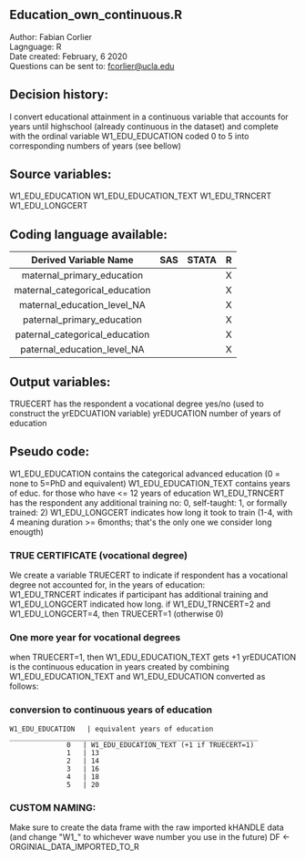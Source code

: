 ## Education_own_continuous.R
Author: Fabian Corlier <br>
Lagnguage: R <br>
Date created: February, 6 2020 <br>
Questions can be sent to: fcorlier@ucla.edu <br>

## Decision history:
I convert educational attainment in a continuous variable that accounts for years until highschool (already continuous in the dataset) and complete with the ordinal variable W1_EDU_EDUCATION coded 0 to 5 into corresponding numbers of years (see bellow)


## Source variables:
W1_EDU_EDUCATION 
W1_EDU_EDUCATION_TEXT 
W1_EDU_TRNCERT 
W1_EDU_LONGCERT

 ## Coding language available:

| Derived Variable Name | SAS  | STATA  | R  |
| :---:   | :-: | :-: | :-: |
| maternal_primary_education |  |  | X |
| maternal_categorical_education |  |  | X |
| maternal_education_level_NA |  |  | X |
| paternal_primary_education |  |  |X|
| paternal_categorical_education |  |  |X|
| paternal_education_level_NA |  |  |X|

## Output variables:
TRUECERT has the respondent a vocational degree yes/no (used to construct the yrEDCUATION variable)
yrEDUCATION number of years of education 

## Pseudo code:
W1_EDU_EDUCATION contains the categorical advanced education (0 = none to 5=PhD and equivalent)
W1_EDU_EDUCATION_TEXT contains years of educ. for those who have <= 12 years of education
W1_EDU_TRNCERT has the respondent any additional training no: 0, self-taught: 1, or formally trained: 2)
W1_EDU_LONGCERT indicates how long it took to train (1-4, with 4 meaning duration >= 6months; that's the only one we consider long enougth)
 
 ### TRUE CERTIFICATE (vocational degree)
   We create a variable TRUECERT to indicate if respondent has a vocational degree not accounted for, in the years of education:  
   W1_EDU_TRNCERT indicates if participant has additional training and W1_EDU_LONGCERT indicated how long.
   if W1_EDU_TRNCERT=2 and W1_EDU_LONGCERT=4, then TRUECERT=1 (otherwise 0)
   
 ### One more year for vocational degrees  
   when TRUECERT=1, then W1_EDU_EDUCATION_TEXT gets +1
yrEDUCATION is the continuous education in years created by combining W1_EDU_EDUCATION_TEXT and W1_EDU_EDUCATION converted as follows:
 ### conversion to continuous years of education
    W1_EDU_EDUCATION   | equivalent years of education
    _____________________________________________________________
                  0   | W1_EDU_EDUCATION_TEXT (+1 if TRUECERT=1)
                  1   | 13 
                  2   | 14
                  3   | 16
                  4   | 18
                  5   | 20

### CUSTOM NAMING:
Make sure to create the data frame with the raw imported kHANDLE data (and change "W1_" to whichever wave number you use in the future)
DF <- ORGINIAL_DATA_IMPORTED_TO_R
